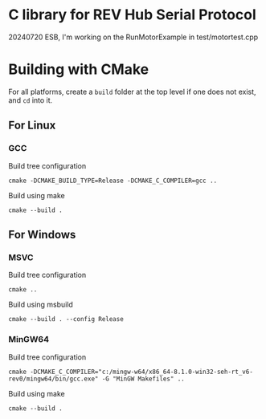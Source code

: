 # C library for REV Hub Serial Protocol

20240720 ESB, I'm working on the RunMotorExample in test/motortest.cpp


# Building with CMake

For all platforms, create a `build` folder at the top level if one does not exist, and `cd` into it.

## For Linux
### GCC
Build tree configuration

`cmake -DCMAKE_BUILD_TYPE=Release -DCMAKE_C_COMPILER=gcc ..`

Build using make

`cmake --build .`

## For Windows
### MSVC
Build tree configuration

`cmake ..`

Build using msbuild

`cmake --build . --config Release`

### MinGW64
Build tree configuration

`cmake -DCMAKE_C_COMPILER="c:/mingw-w64/x86_64-8.1.0-win32-seh-rt_v6-rev0/mingw64/bin/gcc.exe" -G "MinGW Makefiles" ..`

Build using make

`cmake --build .`
